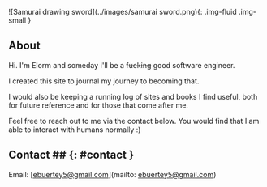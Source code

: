 ![Samurai drawing sword](../images/samurai sword.png){: .img-fluid .img-small }

## About
Hi. I'm Elorm and someday I'll be a <strike>fucking</strike> good software engineer.

I created this site to journal my journey to becoming that.

I would also be keeping a running log of sites and books I find useful, both for future reference and for those that come after me.

Feel free to reach out to me via the contact below. You would find that I am able to interact with humans normally :)

## Contact ## {: #contact }
Email: [ebuertey5@gmail.com](mailto: ebuertey5@gmail.com)
